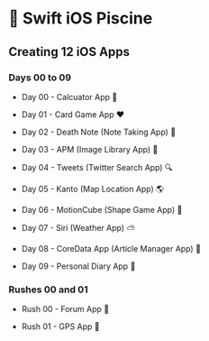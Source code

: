 # :iphone: Swift iOS Piscine

## Creating 12 iOS Apps

### Days 00 to 09

- Day 00 - Calcuator App :1234:

- Day 01 - Card Game App :hearts:

- Day 02 - Death Note (Note Taking App) :ledger:

- Day 03 - APM (Image Library App) :sunrise:

- Day 04 - Tweets (Twitter Search App) :mag:

- Day 05 - Kanto (Map Location App) :earth_americas:

- Day 06 - MotionCube (Shape Game App) :red_circle:

- Day 07 - Siri (Weather App) :partly_sunny:

- Day 08 - CoreData App (Article Manager App) :newspaper:

- Day 09 - Personal Diary App :notebook_with_decorative_cover:

### Rushes 00 and 01

- Rush 00 - Forum App :speech_balloon:

- Rush 01 - GPS App :round_pushpin:
